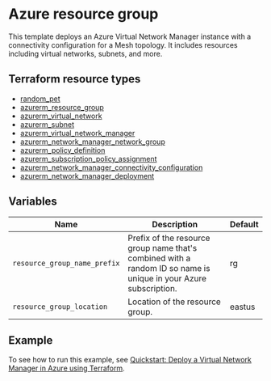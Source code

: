 # Azure resource group

This template deploys an Azure Virtual Network Manager instance with a connectivity configuration for a Mesh topology. It includes resources including virtual networks, subnets, and more.

## Terraform resource types

- [random_pet](https://registry.terraform.io/providers/hashicorp/random/latest/docs/resources/pet)
- [azurerm_resource_group](https://registry.terraform.io/providers/hashicorp/azurerm/latest/docs/resources/resource_group)
- [azurerm_virtual_network](https://registry.terraform.io/providers/hashicorp/azurerm/latest/docs/resources/virtual_network)
- [azurerm_subnet](https://registry.terraform.io/providers/hashicorp/azurerm/latest/docs/resources/subnet)
- [azurerm_virtual_network_manager](https://registry.terraform.io/providers/hashicorp/azurerm/latest/docs/resources/network_manager)
- [azurerm_network_manager_network_group](https://registry.terraform.io/providers/hashicorp/azurerm/latest/docs/resources/network_manager_network_group)
- [azurerm_policy_definition](https://registry.terraform.io/providers/hashicorp/azurerm/latest/docs/resources/policy_definition)
- [azurerm_subscription_policy_assignment](https://registry.terraform.io/providers/hashicorp/azurerm/latest/docs/resources/subscription_policy_assignment)
- [azurerm_network_manager_connectivity_configuration](https://registry.terraform.io/providers/hashicorp/azurerm/latest/docs/resources/network_manager_connectivity_configuration)
- [azurerm_network_manager_deployment](https://registry.terraform.io/providers/hashicorp/azurerm/latest/docs/resources/network_manager_deployment)

## Variables

| **Name** | **Description** | **Default** |
|---|---|---|
| `resource_group_name_prefix` | Prefix of the resource group name that's combined with a random ID so name is unique in your Azure subscription. | rg |
| `resource_group_location` | Location of the resource group. | eastus |

## Example

To see how to run this example, see [Quickstart: Deploy a Virtual Network Manager in Azure using Terraform](https://learn.microsoft.com/azure/virtual-network-manager/create-virtual-network-manager-terraform).
